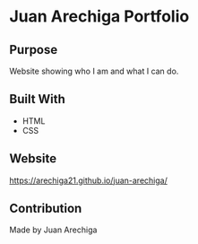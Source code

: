 # Juan Arechiga Portfolio

## Purpose
Website showing who I am and what I can do.

## Built With
* HTML
* CSS

## Website
https://arechiga21.github.io/juan-arechiga/

## Contribution
Made by Juan Arechiga

